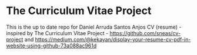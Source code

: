 # The Curriculum Vitae Project

This is the up to date repo for Daniel Arruda Santos Anjos CV (resume) - inspired by The Curriculum Vitae Project - https://github.com/sneas/cv-project and https://medium.com/@kekayan/display-your-resume-cv-pdf-in-website-using-github-73a088ac961d
